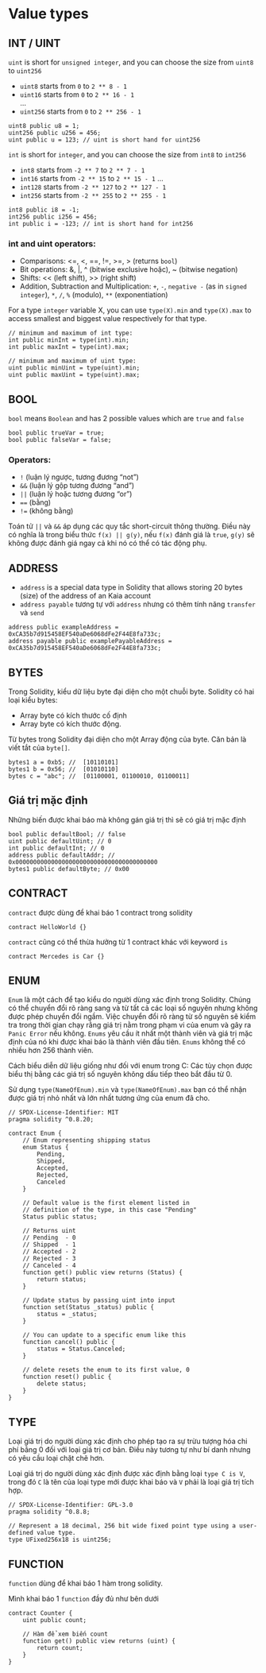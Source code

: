 # Value types

## INT / UINT
`uint` is short for `unsigned integer`, and you can choose the size from `uint8` to `uint256`   
- `uint8` starts from `0` to `2 ** 8 - 1`  
- `uint16` starts from `0` to `2 ** 16 - 1`  
...  
- `uint256` starts from `0` to `2 ** 256 - 1`  

```solidity
uint8 public u8 = 1;
uint256 public u256 = 456;
uint public u = 123; // uint is short hand for uint256
```
`int` is short for `integer`, and you can choose the size from `int8` to `int256`
- `int8` starts from `-2 ** 7` to `2 ** 7 - 1`
- `int16` starts from `-2 ** 15` to `2 ** 15 - 1`
...
- `int128` starts from `-2 ** 127` to `2 ** 127 - 1`
- `int256` starts from `-2 ** 255` to `2 ** 255 - 1`

```solidity
int8 public i8 = -1;
int256 public i256 = 456;
int public i = -123; // int is short hand for int256
```
### int and uint operators:

- Comparisons: <=, <, ==, !=, >=, > (returns `bool`)
- Bit operations: &, |, ^ (bitwise exclusive hoặc), ~ (bitwise negation)
- Shifts: << (left shift), >> (right shift)
- Addition, Subtraction and Multiplication: `+`, `-`, `negative -` (as in `signed integer`), `*`, `/`, `%` (modulo), `**` (exponentiation)

For a type `integer` variable X, you can use `type(X).min` and `type(X).max` to access smallest and biggest value respectively for that type.

```solidity
// minimum and maximum of int type: 
int public minInt = type(int).min;
int public maxInt = type(int).max;

// minimum and maximum of uint type:
uint public minUint = type(uint).min;
uint public maxUint = type(uint).max;
```

## BOOL
`bool` means `Boolean` and has 2 possible values which are `true` and `false`

```solidity
bool public trueVar = true;
bool public falseVar = false;
```

### Operators:
- `!` (luận lý ngược, tương đương “not”)
- `&&` (luận lý gộp tương đương “and”)
- `||` (luận lý hoặc tương đương “or”)
- `==` (bằng)
- `!=` (không bằng)

Toán tử `||` và `&&` áp dụng các quy tắc short-circuit thông thường. Điều này có nghĩa là trong biểu thức `f(x) || g(y)`, nếu `f(x)` đánh giá là `true`, `g(y)` sẽ không được đánh giá ngay cả khi nó có thể có tác động phụ.

## ADDRESS
- `address` is a special data type in Solidity that allows storing 20 bytes (size) of the address of an Kaia account
- `address payable` tương tự với `address` nhưng có thêm tính năng `transfer` và `send`

```solidity  
address public exampleAddress = 0xCA35b7d915458EF540aDe6068dFe2F44E8fa733c;
address payable public examplePayableAddress = 0xCA35b7d915458EF540aDe6068dFe2F44E8fa733c;
```

## BYTES
Trong Solidity, kiểu dữ liệu byte đại diện cho một chuỗi byte. 
Solidity có hai loại kiểu bytes:

 - Array byte có kích thước cố định
 - Array byte có kích thước động.

Từ bytes trong Solidity đại diện cho một Array động của byte. Căn bản là viết tắt của `byte[]`.

```solidity
bytes1 a = 0xb5; //  [10110101]
bytes1 b = 0x56; //  [01010110]
bytes c = "abc"; //  [01100001, 01100010, 01100011]
```

## Giá trị mặc định
Những biến được khai báo mà không gán giá trị thì sẽ có giá trị mặc định

```solidity
bool public defaultBool; // false
uint public defaultUint; // 0
int public defaultInt; // 0
address public defaultAddr; // 0x0000000000000000000000000000000000000000
bytes1 public defaultByte; // 0x00
```

## CONTRACT
`contract` được dùng để khai báo 1 contract trong solidity

```solidity
contract HelloWorld {}
```

`contract` cũng có thể thừa hưởng từ 1 contract khác với keyword `is`
```solidity
contract Mercedes is Car {}
```

## ENUM
`Enum` là một cách để tạo kiểu do người dùng xác định trong Solidity. Chúng có thể chuyển đổi rõ ràng sang và từ tất cả các loại số nguyên nhưng không được phép chuyển đổi ngầm. Việc chuyển đổi rõ ràng từ số nguyên sẽ kiểm tra trong thời gian chạy rằng giá trị nằm trong phạm vi của enum và gây ra `Panic Error` nếu không. `Enums` yêu cầu ít nhất một thành viên và giá trị mặc định của nó khi được khai báo là thành viên đầu tiên. `Enums` không thể có nhiều hơn 256 thành viên.

Cách biểu diễn dữ liệu giống như đối với enum trong C: Các tùy chọn được biểu thị bằng các giá trị số nguyên không dấu tiếp theo bắt đầu từ 0.

Sử dụng `type(NameOfEnum).min` và `type(NameOfEnum).max` bạn có thể nhận được giá trị nhỏ nhất và lớn nhất tương ứng của enum đã cho.

```solidity
// SPDX-License-Identifier: MIT
pragma solidity ^0.8.20;

contract Enum {
    // Enum representing shipping status
    enum Status {
        Pending,
        Shipped,
        Accepted,
        Rejected,
        Canceled
    }

    // Default value is the first element listed in
    // definition of the type, in this case "Pending"
    Status public status;

    // Returns uint
    // Pending  - 0
    // Shipped  - 1
    // Accepted - 2
    // Rejected - 3
    // Canceled - 4
    function get() public view returns (Status) {
        return status;
    }

    // Update status by passing uint into input
    function set(Status _status) public {
        status = _status;
    }

    // You can update to a specific enum like this
    function cancel() public {
        status = Status.Canceled;
    }

    // delete resets the enum to its first value, 0
    function reset() public {
        delete status;
    }
}
```

## TYPE
Loại giá trị do người dùng xác định cho phép tạo ra sự trừu tượng hóa chi phí bằng 0 đối với loại giá trị cơ bản. Điều này tương tự như bí danh nhưng có yêu cầu loại chặt chẽ hơn.

Loại giá trị do người dùng xác định được xác định bằng loại `type C is V`, trong đó `C` là tên của loại type mới được khai báo và `V` phải là loại giá trị tích hợp.

```solidity
// SPDX-License-Identifier: GPL-3.0
pragma solidity ^0.8.8;

// Represent a 18 decimal, 256 bit wide fixed point type using a user-defined value type.
type UFixed256x18 is uint256;
```

## FUNCTION
`function` dùng để khai báo 1 hàm trong solidity.

Mình khai báo 1 `function` đầy đủ như bên dưới

```solidity
contract Counter {
    uint public count;

    // Hàm để xem biến count
    function get() public view returns (uint) {
        return count;
    }
}
```
